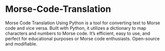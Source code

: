 # Morse-Code-Translation
Morse Code Translation Using Python is a tool for converting text to Morse code and vice versa. Built with Python, it utilizes a dictionary to map characters and numbers to Morse code. It’s efficient, easy to use, and perfect for educational purposes or Morse code enthusiasts. Open-source and modifiable.
